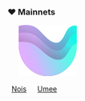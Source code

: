 ### :heart: Mainnets
<img src="https://raw.githubusercontent.com/ShKmTr/test2/main/nois.svg" alt=""> &emsp; <img src="https://raw.githubusercontent.com/ShKmTr/test2/main/umee.svg" alt="">

&nbsp; [Nois](mainnets/nois/) &emsp; [Umee](mainnets/umee/)
